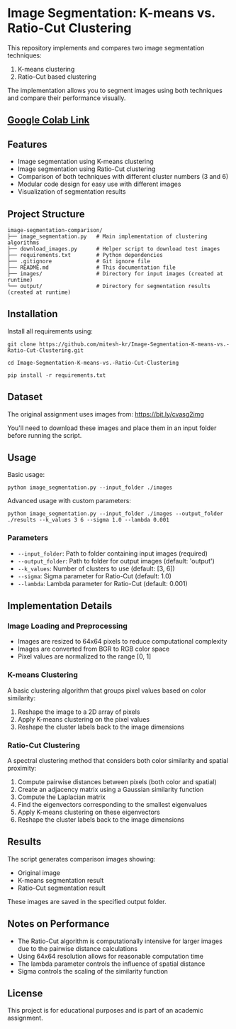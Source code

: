 # Image Segmentation: K-means vs. Ratio-Cut Clustering

This repository implements and compares two image segmentation techniques:
1. K-means clustering
2. Ratio-Cut based clustering

The implementation allows you to segment images using both techniques and compare their performance visually.

## [Google Colab Link](https://colab.research.google.com/drive/16aCxQ7eOQqOPkeECNL1YTrWd2alhnBNt?usp=sharing)

## Features

- Image segmentation using K-means clustering
- Image segmentation using Ratio-Cut clustering
- Comparison of both techniques with different cluster numbers (3 and 6)
- Modular code design for easy use with different images
- Visualization of segmentation results


## Project Structure
```
image-segmentation-comparison/
├── image_segmentation.py   # Main implementation of clustering algorithms
├── download_images.py      # Helper script to download test images
├── requirements.txt        # Python dependencies
├── .gitignore              # Git ignore file
├── README.md               # This documentation file
├── images/                 # Directory for input images (created at runtime)
└── output/                 # Directory for segmentation results (created at runtime)
```




## Installation

Install all requirements using:
```
git clone https://github.com/mitesh-kr/Image-Segmentation-K-means-vs.-Ratio-Cut-Clustering.git

cd Image-Segmentation-K-means-vs.-Ratio-Cut-Clustering

pip install -r requirements.txt
```

## Dataset

The original assignment uses images from: https://bit.ly/cvasg2img

You'll need to download these images and place them in an input folder before running the script.

## Usage

Basic usage:
```
python image_segmentation.py --input_folder ./images
```

Advanced usage with custom parameters:
```
python image_segmentation.py --input_folder ./images --output_folder ./results --k_values 3 6 --sigma 1.0 --lambda 0.001
```

### Parameters

- `--input_folder`: Path to folder containing input images (required)
- `--output_folder`: Path to folder for output images (default: 'output')
- `--k_values`: Number of clusters to use (default: [3, 6])
- `--sigma`: Sigma parameter for Ratio-Cut (default: 1.0)
- `--lambda`: Lambda parameter for Ratio-Cut (default: 0.001)

## Implementation Details

### Image Loading and Preprocessing
- Images are resized to 64x64 pixels to reduce computational complexity
- Images are converted from BGR to RGB color space
- Pixel values are normalized to the range [0, 1]

### K-means Clustering
A basic clustering algorithm that groups pixel values based on color similarity:
1. Reshape the image to a 2D array of pixels
2. Apply K-means clustering on the pixel values
3. Reshape the cluster labels back to the image dimensions

### Ratio-Cut Clustering
A spectral clustering method that considers both color similarity and spatial proximity:
1. Compute pairwise distances between pixels (both color and spatial)
2. Create an adjacency matrix using a Gaussian similarity function
3. Compute the Laplacian matrix
4. Find the eigenvectors corresponding to the smallest eigenvalues
5. Apply K-means clustering on these eigenvectors
6. Reshape the cluster labels back to the image dimensions

## Results

The script generates comparison images showing:
- Original image
- K-means segmentation result
- Ratio-Cut segmentation result

These images are saved in the specified output folder.

## Notes on Performance

- The Ratio-Cut algorithm is computationally intensive for larger images due to the pairwise distance calculations
- Using 64x64 resolution allows for reasonable computation time
- The lambda parameter controls the influence of spatial distance
- Sigma controls the scaling of the similarity function

## License

This project is for educational purposes and is part of an academic assignment.
